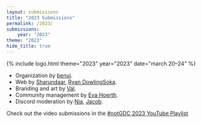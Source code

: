 ```yaml
---
layout: submissions
title: "2023 Submissions"
permalink: /2023/
submissions:
    year: "2023"
theme: "2023"
hide_title: true
---
```


{% include logo.html theme="2023" year="2023" date="march 20&ndash;24" %}

* Organization by [benui](https://benui.ca/).
* Web by [Sharundaar](https://twitter.com/Sharundaar/), [Ryan DowlingSoka](https://ryandowlingsoka.com/).
* Branding and art by [Val](https://www.friendlyhello.com/).
* Community management by [Eva Hoerth](https://twitter.com/downtohoerth).
* Discord moderation by [Nia](https://www.linkedin.com/in/niawearn/), [Jacob](https://twitter.com/_meloki).

Check out the video submissions in the [#notGDC 2023 YouTube Playlist](https://www.youtube.com/playlist?list=PLau2-NbyHZ3rDR1hHZfTTI2qYXLa0Lpyd)